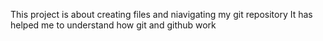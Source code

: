 This project is about creating files and niavigating my git repository
It has helped me to understand how git and github work
